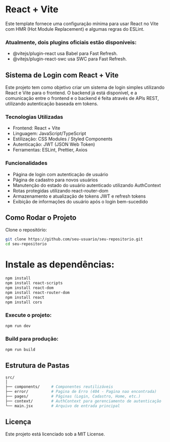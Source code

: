 ﻿# React + Vite
Este template fornece uma configuração mínima para usar React no Vite com HMR (Hot Module Replacement) e algumas regras do ESLint.

### Atualmente, dois plugins oficiais estão disponíveis:

- @vitejs/plugin-react usa Babel para Fast Refresh.
- @vitejs/plugin-react-swc usa SWC para Fast Refresh.

## Sistema de Login com React + Vite
Este projeto tem como objetivo criar um sistema de login simples utilizando React e Vite para o frontend. O backend já está disponível, e a comunicação entre o frontend e o backend é feita através de APIs REST, utilizando autenticação baseada em tokens.

### Tecnologias Utilizadas
- Frontend: React + Vite
- Linguagem: JavaScript/TypeScript
- Estilização: CSS Modules / Styled Components
- Autenticação: JWT (JSON Web Token)
- Ferramentas: ESLint, Prettier, Axios
### Funcionalidades
- Página de login com autenticação de usuário
- Página de cadastro para novos usuários
- Manutenção do estado do usuário autenticado utilizando AuthContext
- Rotas protegidas utilizando react-router-dom
- Armazenamento e atualização de tokens JWT e refresh tokens
- Exibição de informações do usuário após o login bem-sucedido
## Como Rodar o Projeto
Clone o repositório:

```bash
git clone https://github.com/seu-usuario/seu-repositorio.git
cd seu-repositorio
```
# Instale as dependências:

```bash
npm install
npm install react-scripts
npm install react-dom
npm install react-router-dom
npm install react
npm install cors
```
### Execute o projeto:

```bash
npm run dev
```
### Build para produção:

```bash
npm run build
```
## Estrutura de Pastas
```graphql
src/
│
├── components/     # Componentes reutilizáveis
├── error/          # Pagina de Erro (404 - Pagina nao encontrada)
├── pages/          # Páginas (Login, Cadastro, Home, etc.)
├── context/        # AuthContext para gerenciamento de autenticação
└── main.jsx        # Arquivo de entrada principal
```
## Licença
Este projeto está licenciado sob a MIT License.


